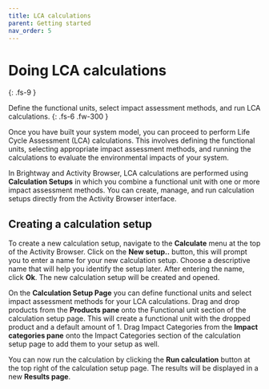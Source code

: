 ```yaml
---
title: LCA calculations
parent: Getting started
nav_order: 5
---
```

# Doing LCA calculations
{: .fs-9 }

Define the functional units, select impact assessment methods, and run LCA calculations.
{: .fs-6 .fw-300 }

Once you have built your system model, you can proceed to perform Life Cycle Assessment (LCA) calculations. This involves defining the functional units, selecting appropriate impact assessment methods, and running the calculations to evaluate the environmental impacts of your system.

In Brightway and Activity Browser, LCA calculations are performed using **Calculation Setups** in which you combine a functional unit with one or more impact assessment methods. You can create, manage, and run calculation setups directly from the Activity Browser interface.

## Creating a calculation setup
To create a new calculation setup, navigate to the **Calculate** menu at the top of the Activity Browser. Click on the **New setup..** button, this will prompt you to enter a name for your new calculation setup. Choose a descriptive name that will help you identify the setup later. After entering the name, click **Ok**. The new calculation setup will be created and opened.

On the **Calculation Setup Page** you can define functional units and select impact assessment methods for your LCA calculations.
Drag and drop products from the **Products pane** onto the Functional unit section of the calculation setup page. This will create a functional unit with the dropped product and a default amount of 1. Drag Impact Categories from the **Impact categories pane** onto the Impact Categories section of the calculation setup page to add them to your setup as well.

You can now run the calculation by clicking the **Run calculation** button at the top right of the calculation setup page. The results will be displayed in a new **Results page**.
